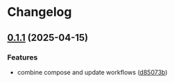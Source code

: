 # Changelog

## [0.1.1](https://github.com/GDYendell/graph-federation/compare/update@v0.1.0...update@v0.1.1) (2025-04-15)


### Features

* combine compose and update workflows ([d85073b](https://github.com/GDYendell/graph-federation/commit/d85073b0d3c6ec86ce70625677897656fedaf2fd))
